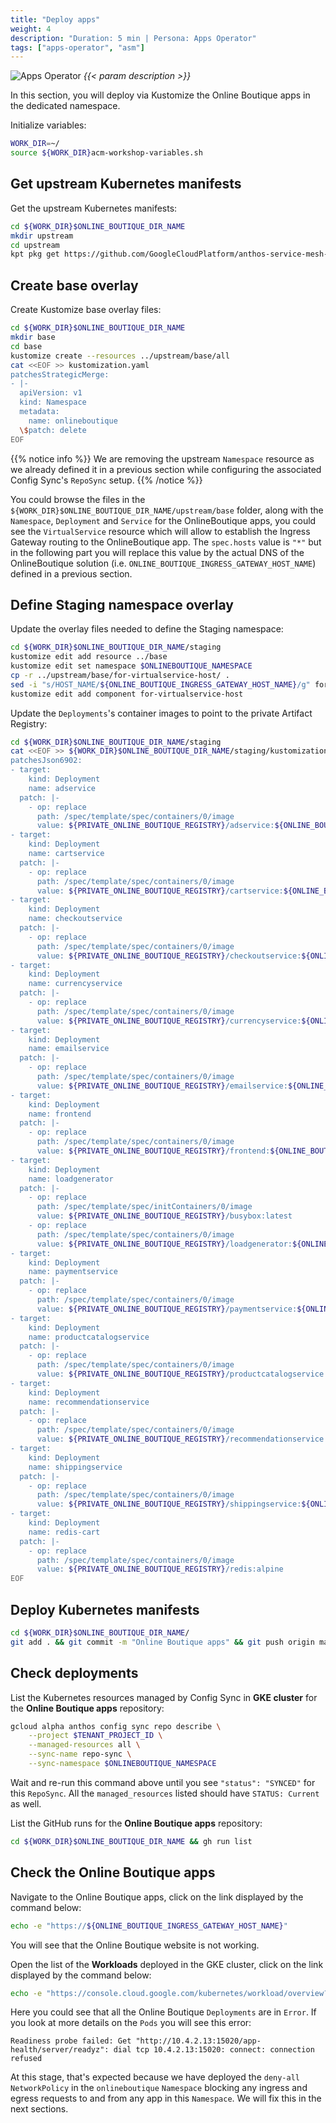 ```yaml
---
title: "Deploy apps"
weight: 4
description: "Duration: 5 min | Persona: Apps Operator"
tags: ["apps-operator", "asm"]
---
```

![Apps Operator](/images/apps-operator.png)
_{{< param description >}}_

In this section, you will deploy via Kustomize the Online Boutique apps in the dedicated namespace.

Initialize variables:
```Bash
WORK_DIR=~/
source ${WORK_DIR}acm-workshop-variables.sh
```

## Get upstream Kubernetes manifests

Get the upstream Kubernetes manifests:
```Bash
cd ${WORK_DIR}$ONLINE_BOUTIQUE_DIR_NAME
mkdir upstream
cd upstream
kpt pkg get https://github.com/GoogleCloudPlatform/anthos-service-mesh-samples.git/docs/online-boutique-asm-manifests/base@main
```

## Create base overlay

Create Kustomize base overlay files:
```Bash
cd ${WORK_DIR}$ONLINE_BOUTIQUE_DIR_NAME
mkdir base
cd base
kustomize create --resources ../upstream/base/all
cat <<EOF >> kustomization.yaml
patchesStrategicMerge:
- |-
  apiVersion: v1
  kind: Namespace
  metadata:
    name: onlineboutique
  \$patch: delete
EOF
```
{{% notice info %}}
We are removing the upstream `Namespace` resource as we already defined it in a previous section while configuring the associated Config Sync's `RepoSync` setup.
{{% /notice %}}

You could browse the files in the `${WORK_DIR}$ONLINE_BOUTIQUE_DIR_NAME/upstream/base` folder, along with the `Namespace`, `Deployment` and `Service` for the OnlineBoutique apps, you could see the `VirtualService` resource which will allow to establish the Ingress Gateway routing to the OnlineBoutique app. The `spec.hosts` value is `"*"` but in the following part you will replace this value by the actual DNS of the OnlineBoutique solution (i.e. `ONLINE_BOUTIQUE_INGRESS_GATEWAY_HOST_NAME`) defined in a previous section.

## Define Staging namespace overlay

Update the overlay files needed to define the Staging namespace:
```Bash
cd ${WORK_DIR}$ONLINE_BOUTIQUE_DIR_NAME/staging
kustomize edit add resource ../base
kustomize edit set namespace $ONLINEBOUTIQUE_NAMESPACE
cp -r ../upstream/base/for-virtualservice-host/ .
sed -i "s/HOST_NAME/${ONLINE_BOUTIQUE_INGRESS_GATEWAY_HOST_NAME}/g" for-virtualservice-host/kustomization.yaml
kustomize edit add component for-virtualservice-host
```

Update the `Deployments`'s container images to point to the private Artifact Registry:
```Bash
cd ${WORK_DIR}$ONLINE_BOUTIQUE_DIR_NAME/staging
cat <<EOF >> ${WORK_DIR}$ONLINE_BOUTIQUE_DIR_NAME/staging/kustomization.yaml
patchesJson6902:
- target:
    kind: Deployment
    name: adservice
  patch: |-
    - op: replace
      path: /spec/template/spec/containers/0/image
      value: ${PRIVATE_ONLINE_BOUTIQUE_REGISTRY}/adservice:${ONLINE_BOUTIQUE_VERSION}
- target:
    kind: Deployment
    name: cartservice
  patch: |-
    - op: replace
      path: /spec/template/spec/containers/0/image
      value: ${PRIVATE_ONLINE_BOUTIQUE_REGISTRY}/cartservice:${ONLINE_BOUTIQUE_VERSION}
- target:
    kind: Deployment
    name: checkoutservice
  patch: |-
    - op: replace
      path: /spec/template/spec/containers/0/image
      value: ${PRIVATE_ONLINE_BOUTIQUE_REGISTRY}/checkoutservice:${ONLINE_BOUTIQUE_VERSION}
- target:
    kind: Deployment
    name: currencyservice
  patch: |-
    - op: replace
      path: /spec/template/spec/containers/0/image
      value: ${PRIVATE_ONLINE_BOUTIQUE_REGISTRY}/currencyservice:${ONLINE_BOUTIQUE_VERSION}
- target:
    kind: Deployment
    name: emailservice
  patch: |-
    - op: replace
      path: /spec/template/spec/containers/0/image
      value: ${PRIVATE_ONLINE_BOUTIQUE_REGISTRY}/emailservice:${ONLINE_BOUTIQUE_VERSION}
- target:
    kind: Deployment
    name: frontend
  patch: |-
    - op: replace
      path: /spec/template/spec/containers/0/image
      value: ${PRIVATE_ONLINE_BOUTIQUE_REGISTRY}/frontend:${ONLINE_BOUTIQUE_VERSION}
- target:
    kind: Deployment
    name: loadgenerator
  patch: |-
    - op: replace
      path: /spec/template/spec/initContainers/0/image
      value: ${PRIVATE_ONLINE_BOUTIQUE_REGISTRY}/busybox:latest
    - op: replace
      path: /spec/template/spec/containers/0/image
      value: ${PRIVATE_ONLINE_BOUTIQUE_REGISTRY}/loadgenerator:${ONLINE_BOUTIQUE_VERSION}
- target:
    kind: Deployment
    name: paymentservice
  patch: |-
    - op: replace
      path: /spec/template/spec/containers/0/image
      value: ${PRIVATE_ONLINE_BOUTIQUE_REGISTRY}/paymentservice:${ONLINE_BOUTIQUE_VERSION}
- target:
    kind: Deployment
    name: productcatalogservice
  patch: |-
    - op: replace
      path: /spec/template/spec/containers/0/image
      value: ${PRIVATE_ONLINE_BOUTIQUE_REGISTRY}/productcatalogservice:${ONLINE_BOUTIQUE_VERSION}
- target:
    kind: Deployment
    name: recommendationservice
  patch: |-
    - op: replace
      path: /spec/template/spec/containers/0/image
      value: ${PRIVATE_ONLINE_BOUTIQUE_REGISTRY}/recommendationservice:${ONLINE_BOUTIQUE_VERSION}
- target:
    kind: Deployment
    name: shippingservice
  patch: |-
    - op: replace
      path: /spec/template/spec/containers/0/image
      value: ${PRIVATE_ONLINE_BOUTIQUE_REGISTRY}/shippingservice:${ONLINE_BOUTIQUE_VERSION}
- target:
    kind: Deployment
    name: redis-cart
  patch: |-
    - op: replace
      path: /spec/template/spec/containers/0/image
      value: ${PRIVATE_ONLINE_BOUTIQUE_REGISTRY}/redis:alpine
EOF
```

## Deploy Kubernetes manifests

```Bash
cd ${WORK_DIR}$ONLINE_BOUTIQUE_DIR_NAME/
git add . && git commit -m "Online Boutique apps" && git push origin main
```

## Check deployments

List the Kubernetes resources managed by Config Sync in **GKE cluster** for the **Online Boutique apps** repository:
```Bash
gcloud alpha anthos config sync repo describe \
    --project $TENANT_PROJECT_ID \
    --managed-resources all \
    --sync-name repo-sync \
    --sync-namespace $ONLINEBOUTIQUE_NAMESPACE
```
Wait and re-run this command above until you see `"status": "SYNCED"` for this `RepoSync`. All the `managed_resources` listed should have `STATUS: Current` as well.

List the GitHub runs for the **Online Boutique apps** repository:
```Bash
cd ${WORK_DIR}$ONLINE_BOUTIQUE_DIR_NAME && gh run list
```

## Check the Online Boutique apps

Navigate to the Online Boutique apps, click on the link displayed by the command below:
```Bash
echo -e "https://${ONLINE_BOUTIQUE_INGRESS_GATEWAY_HOST_NAME}"
```

You will see that the Online Boutique website is not working.

Open the list of the **Workloads** deployed in the GKE cluster, click on the link displayed by the command below:
```Bash
echo -e "https://console.cloud.google.com/kubernetes/workload/overview?project=${TENANT_PROJECT_ID}"
```

Here you could see that all the Online Boutique `Deployments` are in `Error`. If you look at more details on the `Pods` you will see this error:
```Plaintext
Readiness probe failed: Get "http://10.4.2.13:15020/app-health/server/readyz": dial tcp 10.4.2.13:15020: connect: connection refused
```

At this stage, that's expected because we have deployed the `deny-all` `NetworkPolicy` in the `onlineboutique` `Namespace` blocking any ingress and egress requests to and from any app in this `Namespace`. We will fix this in the next sections.